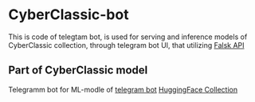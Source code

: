 # CyberClassic-bot

This is code of telegtam bot, is used for serving and inference models of CyberClassic collection, through telegram bot UI, that utilizing [Falsk API](https://github.com/Roaoch/CyberClassic-api)

## Part of CyberClassic model
Telegramm bot for ML-modle of [telegram bot](https://t.me/cyber_classic_bot)
[HuggingFace Collection](https://huggingface.co/collections/Roaoch/cyberclassic-667bb10da45b8108ed4720d3)
